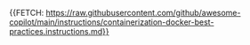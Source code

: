 {{FETCH: https://raw.githubusercontent.com/github/awesome-copilot/main/instructions/containerization-docker-best-practices.instructions.md}}
